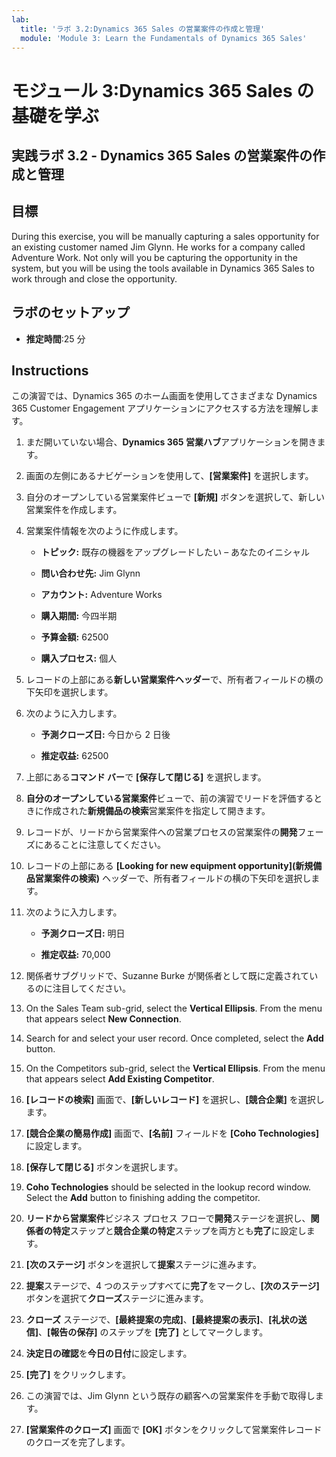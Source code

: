 ```yaml
---
lab:
  title: 'ラボ 3.2:Dynamics 365 Sales の営業案件の作成と管理'
  module: 'Module 3: Learn the Fundamentals of Dynamics 365 Sales'
---
```


<a name="module-3-learn-the-fundamentals-of-dynamics-365-sales"></a>モジュール 3:Dynamics 365 Sales の基礎を学ぶ
========================

## <a name="practice-lab-32---create-and-manage-an-opportunity-in-dynamics-365-sales"></a>実践ラボ 3.2 - Dynamics 365 Sales の営業案件の作成と管理 

## <a name="objectives"></a>目標

During this exercise, you will be manually capturing a sales opportunity for an existing customer named Jim Glynn. He works for a company called Adventure Work. Not only will you be capturing the opportunity in the system, but you will be using the tools available in Dynamics 365 Sales to work through and close the opportunity.


## <a name="lab-setup"></a>ラボのセットアップ

  - **推定時間**:25 分

## <a name="instructions"></a>Instructions

この演習では、Dynamics 365 のホーム画面を使用してさまざまな Dynamics 365 Customer Engagement アプリケーションにアクセスする方法を理解します。 

1. まだ開いていない場合、**Dynamics 365 営業ハブ**アプリケーションを開きます。 

2. 画面の左側にあるナビゲーションを使用して、**[営業案件]** を選択します。 

3. 自分のオープンしている営業案件ビューで **[新規]** ボタンを選択して、新しい営業案件を作成します。

4. 営業案件情報を次のように作成します。

    - **トピック:** 既存の機器をアップグレードしたい – あなたのイニシャル

    - **問い合わせ先:** Jim Glynn

    - **アカウント:** Adventure Works

    - **購入期間:** 今四半期

    - **予算金額:** 62500

    - **購入プロセス:** 個人

5. レコードの上部にある**新しい営業案件ヘッダー**で、所有者フィールドの横の下矢印を選択します。 

6. 次のように入力します。

    - **予測クローズ日:** 今日から 2 日後

    - **推定収益:** 62500

7. 上部にある**コマンド バー**で **[保存して閉じる]** を選択します。 

8. **自分のオープンしている営業案件**ビューで、前の演習でリードを評価するときに作成された**新規備品の検索**営業案件を指定して開きます。 

9. レコードが、リードから営業案件への営業プロセスの営業案件の**開発**フェーズにあることに注意してください。 

10. レコードの上部にある **[Looking for new equipment opportunity]\(新規備品営業案件の検索\)** ヘッダーで、所有者フィールドの横の下矢印を選択します。 

11. 次のように入力します。

    - **予測クローズ日:** 明日

    - **推定収益:** 70,000

12. 関係者サブグリッドで、Suzanne Burke が関係者として既に定義されているのに注目してください。 

13. On the Sales Team sub-grid, select the <bpt id="p1">**</bpt>Vertical Ellipsis<ept id="p1">**</ept>. From the menu that appears select <bpt id="p1">**</bpt>New Connection<ept id="p1">**</ept>. 

14. Search for and select your user record. Once completed, select the <bpt id="p1">**</bpt>Add<ept id="p1">**</ept> button. 

15. On the Competitors sub-grid, select the <bpt id="p1">**</bpt>Vertical Ellipsis<ept id="p1">**</ept>. From the menu that appears select <bpt id="p1">**</bpt>Add Existing Competitor<ept id="p1">**</ept>. 

16. **[レコードの検索]** 画面で、**[新しいレコード]** を選択し、**[競合企業]** を選択します。

17. **[競合企業の簡易作成]** 画面で、**[名前]** フィールドを **[Coho Technologies]** に設定します。

18. **[保存して閉じる]** ボタンを選択します。

19. <bpt id="p1">**</bpt>Coho Technologies<ept id="p1">**</ept> should be selected in the lookup record window. Select the <bpt id="p1">**</bpt>Add<ept id="p1">**</ept> button to finishing adding the competitor. 

20. **リードから営業案件**ビジネス プロセス フローで**開発**ステージを選択し、**関係者の特定**ステップと**競合企業の特定**ステップを両方とも**完了**に設定します。 

21. **[次のステージ]** ボタンを選択して**提案**ステージに進みます。

22. **提案**ステージで、4 つのステップすべてに**完了**をマークし、**[次のステージ]** ボタンを選択て**クローズ**ステージに進みます。 

23. **クローズ** ステージで、**[最終提案の完成]**、**[最終提案の表示]**、**[礼状の送信]**、**[報告の保存]** のステップを **[完了]** としてマークします。 

24. **決定日の確認**を**今日の日付**に設定します。 

25. **[完了]** をクリックします。 

26. この演習では、Jim Glynn という既存の顧客への営業案件を手動で取得します。 

27. **[営業案件のクローズ]** 画面で **[OK]** ボタンをクリックして営業案件レコードのクローズを完了します。 
